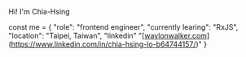 Hi! I'm Chia-Hsing

const me = {
  "role": "frontend engineer",
  "currently learing": "RxJS",
  "location": "Taipei, Taiwan",
  "linkedin" "[[waylonwalker.com](https://www.linkedin.com/in/chia-hsing-lo-b64744157/)](https://www.linkedin.com/in/chia-hsing-lo-b64744157/)"
}
